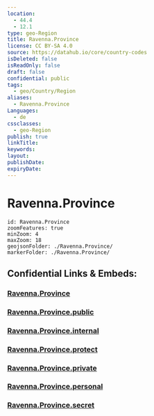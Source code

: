 ```yaml
---
location:
  - 44.4
  - 12.1
type: geo-Region
title: Ravenna.Province
license: CC BY-SA 4.0
source: https://datahub.io/core/country-codes
isDeleted: false
isReadOnly: false
draft: false
confidential: public
tags:
  - geo/Country/Region
aliases:
  - Ravenna.Province
Languages:
  - de
cssclasses:
  - geo-Region
publish: true
linkTitle:
keywords:
layout:
publishDate:
expiryDate:
---
```


# Ravenna.Province

```leaflet
id: Ravenna.Province
zoomFeatures: true 
minZoom: 4 
maxZoom: 18
geojsonFolder: ./Ravenna.Province/
markerFolder: ./Ravenna.Province/
```


## Confidential Links & Embeds: 

### [Ravenna.Province](/_Standards/Earth/Continent/Europe/Europe~South/Italy/regions~Italy/Emilia-Romagna/Ravenna.Province.md) 

### [Ravenna.Province.public](/_public/Earth/Continent/Europe/Europe~South/Italy/regions~Italy/Emilia-Romagna/Ravenna.Province.public.md) 

### [Ravenna.Province.internal](/_internal/Earth/Continent/Europe/Europe~South/Italy/regions~Italy/Emilia-Romagna/Ravenna.Province.internal.md) 

### [Ravenna.Province.protect](/_protect/Earth/Continent/Europe/Europe~South/Italy/regions~Italy/Emilia-Romagna/Ravenna.Province.protect.md) 

### [Ravenna.Province.private](/_private/Earth/Continent/Europe/Europe~South/Italy/regions~Italy/Emilia-Romagna/Ravenna.Province.private.md) 

### [Ravenna.Province.personal](/_personal/Earth/Continent/Europe/Europe~South/Italy/regions~Italy/Emilia-Romagna/Ravenna.Province.personal.md) 

### [Ravenna.Province.secret](/_secret/Earth/Continent/Europe/Europe~South/Italy/regions~Italy/Emilia-Romagna/Ravenna.Province.secret.md)

